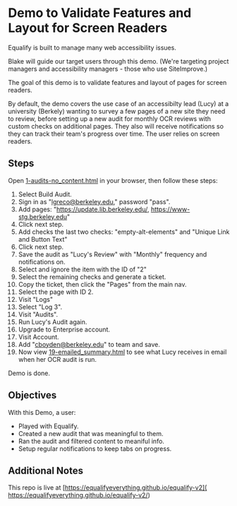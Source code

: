 # Demo to Validate Features and Layout for Screen Readers

Equalify is built to manage many web accessibility issues.

Blake will guide our target users through this demo. (We're targeting project managers and accessibility managers - those who use SiteImprove.)

The goal of this demo is to validate features and layout of pages for screen readers.

By default, the demo covers the use case of an accessibilty lead (Lucy) at a university (Berkely) wanting to survey a few pages of a new site they need to review, before setting up a new audit for monthly OCR reviews with custom checks on additional pages. They also will receive notifications so they can track their team's progress over time. The user  relies on screen readers.

## Steps
Open [1-audits-no_content.html](1-audits-no_content.html) in your browser, then follow these steps:

1. Select Build Audit.
2. Sign in as "lgreco@berkeley.edu," password "pass".
3. Add pages: "https://update.lib.berkeley.edu/, https://www-stg.berkeley.edu"
4. Click next step.
5. Add checks the last two checks: "empty-alt-elements" and "Unique Link and Button Text"
6. Click next step.
7. Save the audit as "Lucy's Review" with "Monthly" frequency and notifications on.
8. Select and ignore the item with the ID of "2"
9. Select the remaining checks and generate a ticket.
10. Copy the ticket, then click the "Pages" from the main nav.
11. Select the page with ID 2.
12. Visit "Logs"
13. Select "Log 3".
14. Visit "Audits".
15. Run Lucy's Audit again.
16. Upgrade to Enterprise account.
17. Visit Account.
18. Add "cboyden@berkeley.edu" to team and save.
19. Now view [19-emailed_summary.html](18-emailed_summary.html) to see what Lucy receives in email when her OCR audit is run.

Demo is done.

## Objectives
With this Demo, a user:
- Played with Equalify.
- Created a new audit that was meaningful to them.
- Ran the audit and filtered content to meaniful info.
- Setup regular notifications to keep tabs on progress.

## Additional Notes
This repo is live at [https://equalifyeverything.github.io/equalify-v2]( https://equalifyeverything.github.io/equalify-v2/)